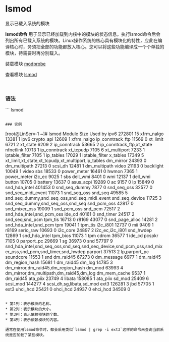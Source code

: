 # lsmod

显示已载入系统的模块

**lsmod命令** 用于显示已经加载到内核中的模块的状态信息。执行lsmod命令后会列出所有已载入系统的模块。Linux操作系统的核心具有模块化的特性，应此在编译核心时，务须把全部的功能都放入核心。您可以将这些功能编译成一个个单独的模块，待需要时再分别载入。

装载模块 [modprobe](modprobe.md)

查看模块 [lsmod](#20231110105237-1qtiqmv)

‍

### 语法

<span id="20231110105237-1qtiqmv" style="display: none;"></span>```
lsmod
```

### 实例

```
[root@LinServ-1 ~]# lsmod
Module                  Size  Used by
ipv6                  272801  15
xfrm_nalgo             13381  1 ipv6
crypto_api             12609  1 xfrm_nalgo
ip_conntrack_ftp       11569  0
xt_limit                6721  2
xt_state                6209  2
ip_conntrack           53665  2 ip_conntrack_ftp,xt_state
nfnetlink              10713  1 ip_conntrack
xt_tcpudp               7105  6
xt_multiport            7233  1
iptable_filter          7105  1
ip_tables              17029  1 iptable_filter
x_tables               17349  5 xt_limit,xt_state,xt_tcpudp,xt_multiport,ip_tables
dm_mirror              24393  0
dm_multipath           27213  0
scsi_dh                12481  1 dm_multipath
video                  21193  0
backlight              10049  1 video
sbs                    18533  0
power_meter            16461  0
hwmon                   7365  1 power_meter
i2c_ec                  9025  1 sbs
dell_wmi                8401  0
wmi                    12137  1 dell_wmi
button                 10705  0
battery                13637  0
asus_acpi              19289  0
ac                      9157  0
lp                     15849  0
snd_hda_intel         401453  0
snd_seq_dummy           7877  0
snd_seq_oss            32577  0
snd_seq_midi_event     11073  1 snd_seq_oss
snd_seq                49585  5 snd_seq_dummy,snd_seq_oss,snd_seq_midi_event
snd_seq_device         11725  3 snd_seq_dummy,snd_seq_oss,snd_seq
snd_pcm_oss            42817  0
snd_mixer_oss          19009  1 snd_pcm_oss
snd_pcm                72517  2 snd_hda_intel,snd_pcm_oss
ide_cd                 40161  0
snd_timer              24517  2 snd_seq,snd_pcm
tpm_tis                16713  0
r8169                  43077  0
snd_page_alloc         14281  2 snd_hda_intel,snd_pcm
tpm                    19041  1 tpm_tis
i2c_i801               12737  0
mii                     9409  1 r8169
serio_raw              10693  0
i2c_core               24897  2 i2c_ec,i2c_i801
snd_hwdep              12869  1 snd_hda_intel
tpm_bios               11073  1 tpm
cdrom                  36577  1 ide_cd
pcspkr                  7105  0
parport_pc             29669  1
sg                     36973  0
snd                    57797  9 snd_hda_intel,snd_seq_oss,snd_seq,snd_seq_device,snd_pcm_oss,snd_mixer_oss,snd_pcm,snd_timer,snd_hwdep
parport                37513  2 lp,parport_pc
soundcore              11553  1 snd
dm_raid45              67273  0
dm_message              6977  1 dm_raid45
dm_region_hash         15681  1 dm_raid45
dm_log                 14785  3 dm_mirror,dm_raid45,dm_region_hash
dm_mod                 63993  4 dm_mirror,dm_multipath,dm_raid45,dm_log
dm_mem_cache            9537  1 dm_raid45
ata_piix               23749  4
libata                158085  1 ata_piix
sd_mod                 25409  6
scsi_mod              144277  4 scsi_dh,sg,libata,sd_mod
ext3                  126281  3
jbd                    57705  1 ext3
uhci_hcd               25421  0
ohci_hcd               24937  0
ehci_hcd               34509  0
```

* 第1列：表示模块的名称。
* 第2列：表示模块的大小。
* 第3列：表示依赖模块的个数。
* 第4列：表示依赖模块的内容。

通常在使用lsmod命令时，都会采用类似`lsmod | grep -i ext3`​这样的命令来查询当前系统是否加载了某些模块。

‍
